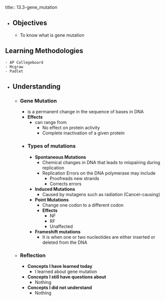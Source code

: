 title:: 13.3-gene_mutation

- ## Objectives
	- To know what is gene mutation
## Learning Methodologies
	- AP Collegeboard
	- Mcgraw
	- Padlet
- ## Understanding
	- ### Gene Mutation
		- is a permanent change in the sequence of bases in DNA
		- **Effects**
			- can range from
				- No effect on protein activity
				- Complete inactivation of a given protein
		- ### Types of mutations
			- **Spontaneous Mutations**
				- Chemical changes in DNA that leads to mispairing during replication
				- Replication Errors on the DNA polymerase may include
					- Proofreads new strands
					- Corrects errors
			- **Induced Mutations**
				- Caused by mutagens such as radiation (Cancer-causing)
			- **Point Mutations**
				- Change one codon to a different codon
				- **Effects**
					- NF
					- RF
					- Unaffected
			- **Frameshift mutations**
				- It is when one or two nucleotides are either inserted or deleted from the DNA
	- ### Reflection
		- **Concepts I have learned today**
			- I learned about gene mutation
		- **Concepts I still have questions about**
			- Nothing
		- **Concepts I did not understand**
			- Nothing